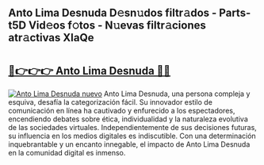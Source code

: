 ## Anto Lima Desnuda D𝚎sn𝚞dos filtr𝚊dos - Parts-t5D Vid𝚎os f𝚘tos - N𝚞evas filtr𝚊ciones atr𝚊ctivas XIaQe

# <h2><a href="http://mb7jqe.tromn.icu/?c=Anto+Lima+Desnuda">🔗👉👉👉 Anto Lima Desnuda 🔗🔗</a></h2>

[![Anto Lima Desnuda nuevo](https://i.imgur.com/pEAQMta.gif)](http://mb7jqe.tromn.icu/?c=Anto+Lima+Desnuda)
Anto Lima Desnuda, una persona compleja y esquiva, desafía la categorización fácil. Su innovador estilo de comunicación en línea ha cautivado y enfurecido a los espectadores, encendiendo debates sobre ética, individualidad y la naturaleza evolutiva de las sociedades virtuales. Independientemente de sus decisiones futuras, su influencia en los medios digitales es indiscutible. Con una determinación inquebrantable y un encanto innegable, el impacto de Anto Lima Desnuda en la comunidad digital es inmenso.
